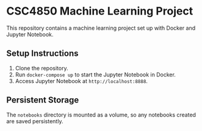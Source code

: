 # CSC4850 Machine Learning Project

This repository contains a machine learning project set up with Docker and Jupyter Notebook.

## Setup Instructions

1. Clone the repository.
2. Run `docker-compose up` to start the Jupyter Notebook in Docker.
3. Access Jupyter Notebook at `http://localhost:8888`.

## Persistent Storage

The `notebooks` directory is mounted as a volume, so any notebooks created are saved persistently.
